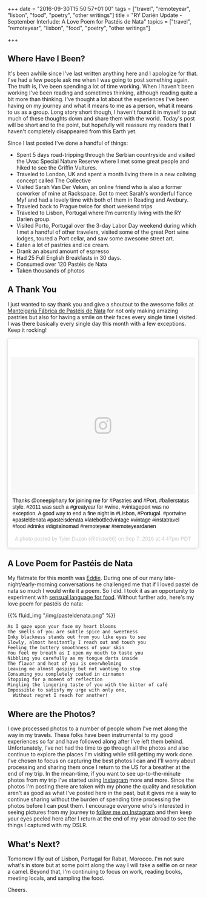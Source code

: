 +++
date = "2016-09-30T15:50:57+01:00"
tags = ["travel", "remoteyear", "lisbon", "food", "poetry", "other writings"]
title = "RY Darién Update - September Interlude: A Love Poem for Pastéis de Nata"
topics = ["travel", "remoteyear", "lisbon", "food", "poetry", "other writings"]

+++

## Where Have I Been?

It's been awhile since I've last written anything here and I apologize for that.  I've had a few people ask me when I was going to post something again.  The truth is, I've been spending a lot of time working. When I haven't been working I've been reading and sometimes thinking, although reading quite a bit more than thinking.  I've thought a lot about the experiences I've been having on my journey and what it means to me as a person, what it means to us as a group.  Long story short though, I haven't found it in myself to put much of these thoughts down and share them with the world.  Today's post will be short and to the point, but hopefully will reassure my readers that I haven't completely disappeared from this Earth yet.

Since I last posted I've done a handful of things:

* Spent 5 days road-tripping through the Serbian countryside and visited the Uvac Special Nature Reserve where I met some great people and hiked to see the Griffin Vultures.
* Traveled to London, UK and spent a month living there in a new coliving concept called The Collective
* Visited Sarah Van Der Veken, an online friend who is also a former coworker of mine at Rackspace.  Got to meet Sarah's wonderful fiance Myf and had a lovely time with both of them in Reading and Avebury.
* Traveled back to Prague twice for short weekend trips
* Traveled to Lisbon, Portugal where I'm currently living with the RY Darien group.
* Visited Porto, Portugal over the 3-day Labor Day weekend during which I met a handful of other travelers, visited some of the great Port wine lodges, toured a Port cellar, and saw some awesome street art.
* Eaten a lot of pastries and ice cream.
* Drank an absurd amount of espresso
* Had 25 Full English Breakfasts in 30 days.
* Consumed over 120 Pastéis de Nata
* Taken thousands of photos


## A Thank You

I just wanted to say thank you and give a shoutout to the awesome folks at [Manteigaria Fábrica de Pastéis de Nata](http://www.manteigaria.com/]) for not only making amazing pastries but also for having a smile on their faces every single time I visited.  I was there basically every single day this month with a few exceptions. Keep it rocking!

<blockquote class="instagram-media" data-instgrm-captioned data-instgrm-version="7" style=" background:#FFF; border:0; border-radius:3px; box-shadow:0 0 1px 0 rgba(0,0,0,0.5),0 1px 10px 0 rgba(0,0,0,0.15); margin: 1px; max-width:658px; padding:0; width:99.375%; width:-webkit-calc(100% - 2px); width:calc(100% - 2px);"><div style="padding:8px;"> <div style=" background:#F8F8F8; line-height:0; margin-top:40px; padding:37.4537037037% 0; text-align:center; width:100%;"> <div style=" background:url(data:image/png;base64,iVBORw0KGgoAAAANSUhEUgAAACwAAAAsCAMAAAApWqozAAAABGdBTUEAALGPC/xhBQAAAAFzUkdCAK7OHOkAAAAMUExURczMzPf399fX1+bm5mzY9AMAAADiSURBVDjLvZXbEsMgCES5/P8/t9FuRVCRmU73JWlzosgSIIZURCjo/ad+EQJJB4Hv8BFt+IDpQoCx1wjOSBFhh2XssxEIYn3ulI/6MNReE07UIWJEv8UEOWDS88LY97kqyTliJKKtuYBbruAyVh5wOHiXmpi5we58Ek028czwyuQdLKPG1Bkb4NnM+VeAnfHqn1k4+GPT6uGQcvu2h2OVuIf/gWUFyy8OWEpdyZSa3aVCqpVoVvzZZ2VTnn2wU8qzVjDDetO90GSy9mVLqtgYSy231MxrY6I2gGqjrTY0L8fxCxfCBbhWrsYYAAAAAElFTkSuQmCC); display:block; height:44px; margin:0 auto -44px; position:relative; top:-22px; width:44px;"></div></div> <p style=" margin:8px 0 0 0; padding:0 4px;"> <a href="https://www.instagram.com/p/BKEtxTBhm_o/" style=" color:#000; font-family:Arial,sans-serif; font-size:14px; font-style:normal; font-weight:normal; line-height:17px; text-decoration:none; word-wrap:break-word;" target="_blank">Thanks @oneepiphany for joining me for #Pastries and #Port, #ballerstatus style.  #2011 was such a #greatyear for #wine, #vintageport was no exception.  A good way to end a fine night in #Lisbon, #Portugal. #portwine #pasteldenata #pasteisdenata #latebottledvintage #vintage #instatravel #food #drinks #digitalnomad #remoteyear #remoteyeardarien</a></p> <p style=" color:#c9c8cd; font-family:Arial,sans-serif; font-size:14px; line-height:17px; margin-bottom:0; margin-top:8px; overflow:hidden; padding:8px 0 7px; text-align:center; text-overflow:ellipsis; white-space:nowrap;">A photo posted by Tyler Duzan (@tristor86) on <time style=" font-family:Arial,sans-serif; font-size:14px; line-height:17px;" datetime="2016-09-07T23:47:06+00:00">Sep 7, 2016 at 4:47pm PDT</time></p></div></blockquote>
<script async defer src="//platform.instagram.com/en_US/embeds.js"></script>

## A Love Poem for Pastéis de Nata

My flatmate for this month was [Eddie](https://www.youtube.com/user/eddiecontento/).  During one of our many late-night/early-morning conversations he challenged me that if I loved pastel de nata so much I would write it a poem.  So I did.  I took it as an opportunity to experiment with [sensual language for food](https://www.washingtonpost.com/news/wonk/wp/2014/04/15/the-traumatic-sensual-addicted-language-of-restaurant-reviews-and-what-it-says-about-you/). Without further ado, here's my love poem for pastéis de nata:

{{% fluid_img "/img/pasteldenata.png" %}}  
  
  
```verse
As I gaze upon your face my heart blooms  
The smells of you are subtle spice and sweetness  
Inky blackness stands out from you like eyes to see  
Slowly, almost hesitantly I reach out and touch you  
Feeling the buttery smoothness of your skin  
You feel my breath as I open my mouth to taste you  
Nibbling you carefully as my tongue darts inside  
The flavor and heat of you is overwhelming  
Leaving me almost gasping but not wanting to stop  
Consuming you completely coated in cinnamon  
Stopping for a moment of reflection  
Mingling the lingering taste of you with the bitter of café  
Impossible to satisfy my urge with only one,  
  Without regret I reach for another!  
```

## Where are the Photos?

I owe processed photos to a number of people whom I've met along the way in my travels.  These folks have been instrumental to my good experiences so far and have followed along after I've left them behind.  Unfortunately, I've not had the time to go through all the photos and also continue to explore the places I'm visiting while still getting my work done.  I've chosen to focus on capturing the best photos I can and I'll worry about processing and sharing them once I return to the US for a breather at the end of my trip.  In the mean-time, if you want to see up-to-the-minute photos from my trip I've started using [Instagram](https://www.instagram.com/tristor86/) more and more.  Since the photos I'm posting there are taken with my phone the quality and resolution aren't as good as what I've posted here in the past, but it gives me a way to continue sharing without the burden of spending time processing the photos before I can post them.  I encourage everyone who's interested in seeing pictures from my journey to [follow me on Instagram](https://www.instagram.com/tristor86/) and then keep your eyes peeled here after I return at the end of my year abroad to see the things I captured with my DSLR.

## What's Next?

Tomorrow I fly out of Lisbon, Portugal for Rabat, Morocco.  I'm not sure what's in store but at some point along the way I will take a selfie on or near a camel.  Beyond that, I'm continuing to focus on work, reading books, meeting locals, and sampling the food.

Cheers.